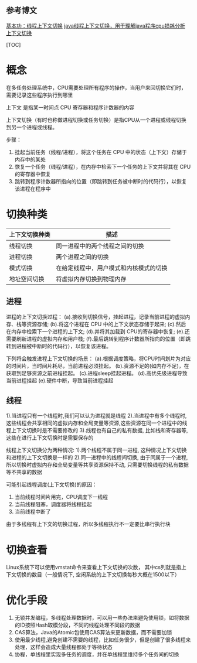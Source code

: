 ## 参考博文
[基本功：线程上下文切换](https://blog.csdn.net/alex_xfboy/article/details/90722654)
[java线程上下文切换，用于理解java程序cpu损耗分析](https://blog.csdn.net/jack_shuai/article/details/108352985)
[上下文切换](https://blog.csdn.net/weixin_45853533/article/details/113250667?utm_term=%E4%B8%8A%E4%B8%8B%E6%96%87%E5%88%87%E6%8D%A2%E7%9A%84%E6%B5%81%E7%A8%8B&utm_medium=distribute.pc_aggpage_search_result.none-task-blog-2~all~sobaiduweb~default-4-113250667&spm=3001.4430)


[TOC]

# 概念
在多任务处理系统中，CPU需要处理所有程序的操作，当用户来回切换它们时，需要记录这些程序执行到哪里

上下文 是指某一时间点 CPU 寄存器和程序计数器的内容

上下文切换（有时也称做进程切换或任务切换）是指CPU从一个进程或线程切换到另一个进程或线程。

步骤：
1. 挂起当前任务（线程/进程），将这个任务在 CPU 中的状态（上下文）存储于内存中的某处
2. 恢复一个任务（线程/进程），在内存中检索下一个任务的上下文并将其在 CPU 的寄存器中恢复
3. 跳转到程序计数器所指向的位置（即跳转到任务被中断时的代码行），以恢复该进程在程序中



# 切换种类
上下文切换种类|	描述|
--|--|
线程切换	|同一进程中的两个线程之间的切换
进程切换	|两个进程之间的切换
模式切换	|在给定线程中，用户模式和内核模式的切换
地址空间切换	|将虚拟内存切换到物理内存

## 进程
进程的上下文切换过程：
(a).接收到切换信号，挂起进程，记录当前进程的虚拟内存、栈等资源存储;
(b).将这个进程在 CPU 中的上下文状态存储于起来;
(c).然后在内存中检索下一个进程的上下文;
(d).并将其加载到 CPU的寄存器中恢复;
(e).还需要刷新进程的虚拟内存和用户栈;
(f).最后跳转到程序计数器所指向的位置（即跳转到进程被中断时的代码行），以恢复该进程。


下列将会触发进程上下文切换的场景：
(a).根据调度策略，将CPU时间划片为对应的时间片，当时间片耗尽，当前进程必须挂起。
(b).资源不足的(如内存不足)，在获取到足够资源之前进程挂起。
(c).进程sleep挂起进程。
(d).高优先级进程导致当前进程挂起
(e).硬件中断，导致当前进程挂起

## 线程
1).当进程只有一个线程时,我们可以认为进程就是线程
2).当进程中有多个线程时,这些线程会共享相同的虚拟内存和全局变量等资源,这些资源在同一个进程中的线程上下文切换时是不需要修改的
3).线程也有自己的私有数据, 比如栈和寄存器等,这些在进行上下文切换时是需要保存的


线程上下文切换分为两种情况:
1).两个线程不属于同一进程, 这种情况上下文切换和进程的上下文切换是一样的 
2).同一进程中的线程间切换, 由于同属于一个进程, 所以切换时虚拟内存和全局变量等共享资源保持不动, 只需要切换线程的私有数据等不共享的数据

可能引起线程调度(上下文切换)的原因：
1. 当前线程时间片用完，CPU调度下一线程
2. 当前线程阻塞，调度器将线程挂起
3. 当前线程中断了

由于多线程有上下文的切换过程，所以多线程执行不一定要比串行执行块



# 切换查看
Linux系统下可以使用vmstat命令来查看上下文切换的次数， 其中cs列就是指上下文切换的数目（一般情况下, 空闲系统的上下文切换每秒大概在1500以下）


# 优化手段
1. 无锁并发编程，多线程处理数据时，可以用一些办法来避免使用锁，如将数据的ID按照Hash取模分段，不同的线程处理不同段的数据
3. CAS算法，Java的Atomic包使用CAS算法来更新数据，而不需要加锁
4. 使用最少线程,避免创建不需要的线程，比如任务很少，但是创建了很多线程来处理，这样会造成大量线程都处于等待状态
5. 协程，单线程里实现多任务的调度，并在单线程里维持多个任务间的切换